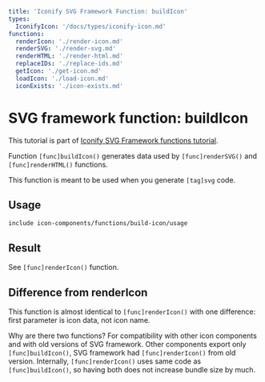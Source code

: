 ```yaml
title: 'Iconify SVG Framework Function: buildIcon'
types:
  IconifyIcon: '/docs/types/iconify-icon.md'
functions:
  renderIcon: './render-icon.md'
  renderSVG: './render-svg.md'
  renderHTML: './render-html.md'
  replaceIDs: './replace-ids.md'
  getIcon: './get-icon.md'
  loadIcon: './load-icon.md'
  iconExists: './icon-exists.md'
```

# SVG framework function: buildIcon

This tutorial is part of [Iconify SVG Framework functions tutorial](./functions.md#render).

Function `[func]buildIcon()` generates data used by `[func]renderSVG()` and `[func]renderHTML()` functions.

This function is meant to be used when you generate `[tag]svg` code.

## Usage

`include icon-components/functions/build-icon/usage`

## Result

See `[func]renderIcon()` function.

## Difference from renderIcon

This function is almost identical to `[func]renderIcon()` with one difference: first parameter is icon data, not icon name.

Why are there two functions? For compatibility with other icon components and with old versions of SVG framework. Other components export only `[func]buildIcon()`, SVG framework had `[func]renderIcon()` from old version. Internally, `[func]renderIcon()` uses same code as `[func]buildIcon()`, so having both does not increase bundle size by much.
